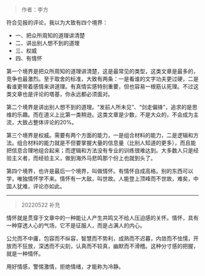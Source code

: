> 作者：李方

符合见报的评论，我以为大致有四个境界：

- 一、把众所周知的道理讲清楚
- 二、讲出别人想不到的道理
- 三、权威
- 四、有情怀

第一个境界是把众所周知的道理讲清楚，这是最常见的类型，这类文章是最多的，竞争也最激烈。至于取舍的标准，大致有两条：一是看谁的文字功夫更过硬，二是看谁更带着感情来讲道理。有真情实感特别重要，但也容易一根筋认死理。不过这类文章也是评论的塔基，你永远都必须面对。

第二个境界是讲出别人想不到的道理。“发前人所未见”、“剑走偏锋”，追求的是思维的乐趣。而在道义上比第一类稍逊。这类文章是少数，不是大众的，不会成为主流，大致占整体评论的20%。

第三个境界是权威。需要有两个方面的能力，一是组合材料的能力，二是逻辑和方法。组合材料的能力就是不但要掌握大量的信息量（比别人知道的更多），而且能把信息合理地组合起来；而逻辑和方法没有专业的训练很难达到。大多数人只是经验主义者，而经验主义，做到海外马悲鸣那个份上也就到头了。

第四个境界，也许是最后一个境界，叫做情怀。有情怀自成高格。别的东西可以学，唯独情怀学不来。情怀有一大敌，叫世故。人能登上顶峰而不世故，难矣，中国人犹难，评论亦如此。

-----

> 20220522 补充

情怀就是贯穿于文章中的一种能让人产生共鸣又不给人压迫感的关怀。情怀，具有一种穿透人心的气场，它不是征服人，而是占满人的内心。

公允而不中庸，包容而不纵容，智慧而不势利，成熟而不迟暮，内敛而不怯懦，开放而不狂放，深透而不尖刻，认真而不较真，幽默而不滑稽。这种分寸感的把握，就是一种情怀。

用好情感，警惕激情，拒绝情绪，才能称为冷静。